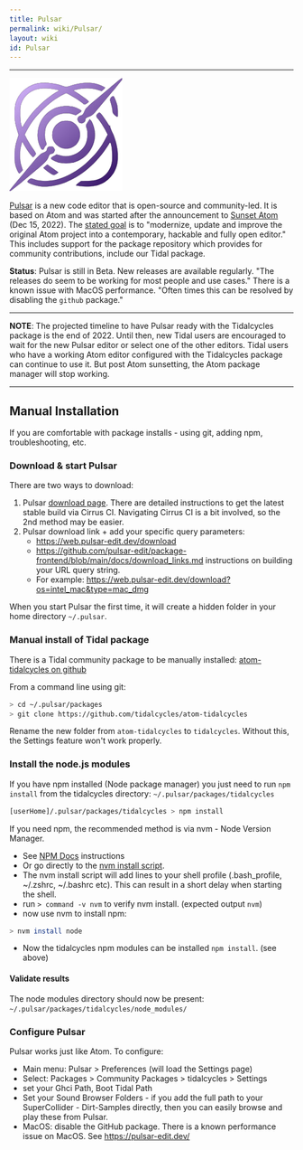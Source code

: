 ```yaml
---
title: Pulsar
permalink: wiki/Pulsar/
layout: wiki
id: Pulsar
---
```

----

![pulsaricon](pulsaricon.png)

[Pulsar](https://pulsar-edit.dev/) is a new code editor that is open-source and community-led. It is based on Atom and was started after the announcement to [Sunset Atom](https://github.blog/2022-06-08-sunsetting-atom/) (Dec 15, 2022). The [stated goal](https://pulsar-edit.dev/about.html) is to "modernize, update and improve the original Atom project into a contemporary, hackable and fully open editor." This includes support for the package repository which provides for community contributions, include our Tidal package.

**Status**: Pulsar is still in Beta. New releases are available regularly. "The releases do seem to be working for most people and use cases." There is a known issue with MacOS performance. "Often times this can be resolved by disabling the `github` package."

---
**NOTE**: The projected timeline to have Pulsar ready with the Tidalcycles package is the end of 2022. Until then, new Tidal users are encouraged to wait for the new Pulsar editor or select one of the other editors. Tidal users who have a working Atom editor configured with the Tidalcycles package can continue to use it. But post Atom sunsetting, the Atom package manager will stop working.

---

## Manual Installation
If you are comfortable with package installs - using git, adding npm, troubleshooting, etc.

### Download & start Pulsar
There are two ways to download:
1. Pulsar [download page](https://pulsar-edit.dev/download.html). There are detailed instructions to get the latest stable build via Cirrus CI. Navigating Cirrus CI is a bit involved, so the 2nd method may be easier.
2. Pulsar download link + add your specific query parameters:
    - https://web.pulsar-edit.dev/download
    - https://github.com/pulsar-edit/package-frontend/blob/main/docs/download_links.md instructions on building your URL query string.
    - For example: https://web.pulsar-edit.dev/download?os=intel_mac&type=mac_dmg

When you start Pulsar the first time, it will create a hidden folder in your home directory `~/.pulsar`.

### Manual install of Tidal package
There is a Tidal community package to be manually installed: [atom-tidalcycles on github](https://github.com/tidalcycles/atom-tidalcycles)

From a command line using git:

```bash
> cd ~/.pulsar/packages
> git clone https://github.com/tidalcycles/atom-tidalcycles
```

Rename the new folder from `atom-tidalcycles` to `tidalcycles`. Without this, the Settings feature won't work properly.

### Install the node.js modules
If you have npm installed (Node package manager) you just need to run `npm install` from the tidalcycles directory: `~/.pulsar/packages/tidalcycles`

```bash
[userHome]/.pulsar/packages/tidalcycles > npm install
```

If you need npm, the recommended method is via nvm - Node Version Manager.
- See [NPM Docs](https://docs.npmjs.com/downloading-and-installing-node-js-and-npm) instructions
- Or go directly to the [nvm install script](https://docs.npmjs.com/downloading-and-installing-node-js-and-npm).
- The nvm install script will add lines to your shell profile (.bash_profile, ~/.zshrc, ~/.bashrc etc). This can result in a short delay when starting the shell.
- run `> command -v nvm` to verify nvm install. (expected output `nvm`)
- now use nvm to install npm:

```bash
> nvm install node
```

- Now the tidalcycles npm modules can be installed `npm install`. (see above)

#### Validate results
The node modules directory should now be present: `~/.pulsar/packages/tidalcycles/node_modules/`

### Configure Pulsar
Pulsar works just like Atom. To configure:
- Main menu: Pulsar > Preferences  (will load the Settings page)
- Select: Packages > Community Packages > tidalcycles > Settings
- set your Ghci Path, Boot Tidal Path
- Set your Sound Browser Folders - if you add the full path to your SuperCollider - Dirt-Samples directly, then you can easily browse and play these from Pulsar.
- MacOS: disable the GitHub package. There is a known performance issue on MacOS. See https://pulsar-edit.dev/
